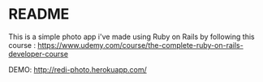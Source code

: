 # README

This is a simple photo app i've made using Ruby on Rails by following this course :  https://www.udemy.com/course/the-complete-ruby-on-rails-developer-course 

DEMO: http://redi-photo.herokuapp.com/